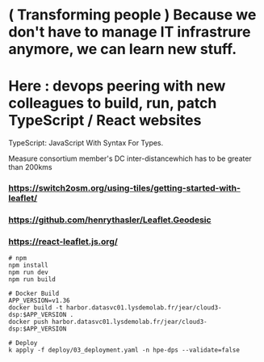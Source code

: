 # ( Transforming people ) Because we don't have to manage IT infrastrure anymore, we can learn new stuff.
# Here : devops peering with new colleagues to build, run, patch   TypeScript / React websites 

TypeScript: JavaScript With Syntax For Types.

Measure consortium member's DC inter-distancewhich has to be greater than 200kms

### https://switch2osm.org/using-tiles/getting-started-with-leaflet/
### https://github.com/henrythasler/Leaflet.Geodesic
### https://react-leaflet.js.org/

```
# npm
npm install
npm run dev
npm run build

# Docker Build
APP_VERSION=v1.36
docker build -t harbor.datasvc01.lysdemolab.fr/jear/cloud3-dsp:$APP_VERSION .
docker push harbor.datasvc01.lysdemolab.fr/jear/cloud3-dsp:$APP_VERSION

# Deploy
k apply -f deploy/03_deployment.yaml -n hpe-dps --validate=false


```
